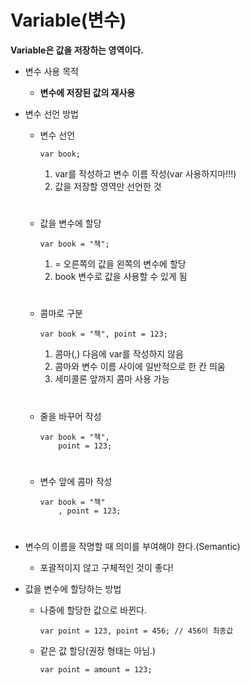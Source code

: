 # Variable(변수)

**Variable은 값을 저장하는 영역이다.**

- 변수 사용 목적

  - **변수에 저장된 값의 재사용**

- 변수 선언 방법

  - 변수 선언
    ```
    var book;
    ```
    1. var를 작성하고 변수 이름 작성(var 사용하지마!!!)
    2. 값을 저장할 영역만 선언한 것
    #
  - 값을 변수에 할당

    ```
    var book = "책";
    ```

    1. = 오른쪽의 값을 왼쪽의 변수에 할당
    2. book 변수로 값을 사용할 수 있게 됨

    #

  - 콤마로 구분
    ```
    var book = "책", point = 123;
    ```
    1. 콤마(,) 다음에 var를 작성하지 않음
    2. 콤마와 변수 이름 사이에 일반적으로 한 칸 띄움
    3. 세미콜론 앞까지 콤마 사용 가능
    #
  - 줄을 바꾸어 작성
    ```
    var book = "책",
        point = 123;
    ```
    #
  - 변수 앞에 콤마 작성
    ```
    var book = "책"
        , point = 123;
    ```
    #

- 변수의 이름을 작명할 때 의미를 부여해야 한다.(Semantic)

  - 포괄적이지 않고 구체적인 것이 좋다!

- 값을 변수에 할당하는 방법
  - 나중에 할당한 값으로 바뀐다.
    ```
    var point = 123, point = 456; // 456이 최종값
    ```
  - 같은 값 할당(권장 형태는 아님.)
    ```
    var point = amount = 123;
    ```
